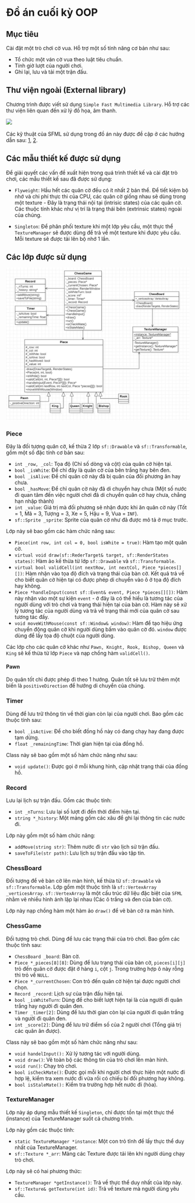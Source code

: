 # Đồ án cuối kỳ OOP

## Mục tiêu

Cài đặt một trò chơi cờ vua. Hỗ trợ một số tính năng cơ bản như sau:

- Tổ chức một ván cờ vua theo luật tiêu chuẩn.
- Tính giờ lượt của người chơi.
- Ghi lại, lưu và tải một trận đấu.

## Thư viện ngoài (External library)

Chương trình được viết sử dụng `Simple Fast Multimedia Library`. Hỗ trợ các thư viện liên quan đến xử lý đồ họa, âm thanh.

<img src="https://www.sfml-dev.org/images/logo.png">

Các kỹ thuật của SFML sử dụng trong đồ án này được đề cập ở các hướng dẫn sau: [1](https://www.sfml-dev.org/tutorials/2.5/graphics-sprite.php), [2](https://www.sfml-dev.org/tutorials/2.1/graphics-vertex-array.php#top).

## Các mẫu thiết kế được sử dụng

Để giải quyết các vấn đề xuất hiện trong quá trình thiết kế và cài đặt trò chơi, các mẫu thiết kế sau đã được sử dụng:

- `Flyweight`: Hầu hết các quân cờ đều có ít nhất 2 bản thể. Để tiết kiệm bộ nhớ và chi phí thực thi của CPU, các quân cờ giống nhau sẽ dùng trong một texture - Đây là trạng thái nội tại (intrisic states) của các quân cờ. Các thuộc tính khác như vị trí là trạng thái bên (extrinsic states) ngoài của chúng.

- `Singleton`: Để phân phối texture khi một lớp yêu cầu, một thực thể `TextureManager` sẽ được dùng để trả về một texture khi được yêu cầu. Mỗi texture sẽ được tải lên bộ nhớ 1 lần.

## Các lớp được sử dụng

<img src="ThietKe.jpg">

### Piece

Đây là đối tượng quân cờ, kế thừa 2 lớp `sf::Drawable` và `sf::Transformable`, gồm một số đặc tính cơ bản sau:

- `int _row, _col`: Tọa độ (Chỉ số dòng và cột) của quân cờ hiện tại.
- `bool _isWhite`: Để chỉ đây là quân cờ của bên trắng hay bên đen.
- `bool _isAlive`: Để chỉ quân cờ này đã bị quân của đối phương ăn hay chưa.
- `bool _hasMove`: Để chỉ quân cờ này đã di chuyển hay chưa (Một số nước đi quan tâm đến việc người chơi đã di chuyển quân cờ hay chưa, chẳng hạn nhập thành)
- `int _value`: Giá trị mà đối phương sẽ nhận được khi ăn quân cờ này (Tốt = 1, Mã = 3, Tượng = 3, Xe = 5, Hậu = 9, Vua = `INF`).
- `sf::Sprite _sprite`: Sprite của quân cờ như đã được mô tả ở mục trước.

Lớp này sẽ bao gồm các hàm chức năng sau:

- `Piece(int row, int col = 0, bool isWhite = true)`: Hàm tạo một quân cờ.
- `virtual void draw(sf::RederTarget& target, sf::RenderStates states)`: Hàm ảo kế thừa từ lớp `sf::Drawable` và `sf::Transformable`.
- `virtual bool validCell(int nextRow, int nextCol, Piece *pieces[][])`: Hàm nhận vào tọa độ đích và trạng thái của bàn cờ. Kết quả trả về cho biết quân cờ hiện tại có được phép di chuyển vào ô ở tọa độ đích hay không.
- `Piece *handleInput(const sf::Event& event, Piece *pieces[][])`: Hàm này nhận vào một sự kiện `event` - ở đây là có thể hiểu là tương tác của người dùng với trò chơi và trạng thái hiện tại của bàn cờ. Hàm này sẽ xử lý tương tác của người dùng và trả về trạng thái mới của quân cờ sau tương tác đấy.
- `void moveWithMouse(const sf::Window& window)`: Hàm để tạo hiệu ứng chuyển động quân cờ khi người dùng bấm vào quân cờ đó. `window` được dùng để lấy tọa độ chuột của người dùng.

Các lớp cho các quân cờ khác như `Pawn, Knight, Rook, Bishop, Queen` và `King` sẽ kế thừa từ lớp `Piece` và nạp chồng hàm `validCell()`.

#### Pawn

Do quân tốt chỉ được phép đi theo 1 hướng. Quân tốt sẽ lưu trữ thêm một biến là `positiveDirection` để hướng di chuyển của chúng. 

### Timer

Dùng để lưu trữ thông tin về thời gian còn lại của người chơi. Bao gồm các thuộc tính sau:

- `bool _isActive`: Để cho biết đồng hồ này có đang chạy hay đang được tạm dừng.
- `float _remainingTime`: Thời gian hiện tại của đồng hồ.

Class này sẽ bao gồm một số hàm chức năng như sau:

- `void update()`: Được gọi ở mỗi khung hình, cập nhật trạng thái của đồng hồ.

### Record

Lưu lại lịch sự trận đấu. Gồm các thuộc tính:

- `int _nTurns`: Lưu lại số lượt đi đến thời điểm hiện tại.
- `string *_history`: Một mảng gồm các xâu để ghi lại thông tin các nước đi.

Lớp này gồm một số hàm chức năng:

- `addMove(string str)`: Thêm nước đi `str` vào lịch sử trận đấu.
- `saveToFile(str path)`: Lưu lịch sự trận đấu vào tập tin.

### ChessBoard

Đối tượng để vẽ bàn cờ lên màn hình, kế thừa từ `sf::Drawable` và `sf::Transformable`. Lớp gồm một thuộc tính là `sf::VertexArray _verticesArray`. `sf::VertexArray` là một cấu trúc dữ liệu đặc biệt của `SFML` nhằm vẽ nhiều hình ảnh lặp lại nhau (Các ô trắng và đen của bàn cờ).

Lớp này nạp chồng hàm một hàm ảo `draw()` để vẽ bàn cờ ra màn hình.

### ChessGame

Đối tượng trò chơi. Dùng để lưu các trạng thái của trò chơi. Bao gồm các thuộc tính sau:

- `ChessBoard _board`: Bàn cờ.
- `Piece *_pieces[8][8]`: Dùng để lưu trạng thái của bàn cờ, `pieces[i][j]` trỏ đến quân cờ được đặt ở hàng `i`, cột `j`. Trong trường hợp ô này rỗng thì trỏ về `NULL`.
- `Piece *_currentChosen`: Con trỏ đến quân cờ hiện tại được người chơi chọn.
- `Record _record`: Lịch sự của trận đấu hiện tại.
- `bool _isWhiteTurn`: Dùng để cho biết lượt hiện tại là của người đi quân trắng hay người đi quân đen.
- `Timer _timer[2]`: Dùng để lưu thời gian còn lại của người đi quân trắng và người đi quân đen.
- `int _score[2]`: Dùng để lưu trữ điểm số của 2 người chơi (Tổng giá trị các quân ăn được).

Class này sẽ bao gồm một số hàm chức năng như sau:

- `void handelInput():` Xử lý tương tác với người dùng.
- `void draw()`: Vẽ toàn bộ các thông tin của trò chơi lên màn hình.
- `void run()`: Chạy trò chơi.
- `bool isCheckMate()`: Được gọi mỗi khi người chơi thực hiện một nước đi hợp lệ, kiểm tra xem nước đi vừa rồi có chiếu bí đối phương hay không.
- `bool isStaleMate():` Kiểm tra trường hợp hết nước đi (hòa).

### TextureManager

Lớp này áp dụng mẫu thiết kế `Singleton`, chỉ được tồn tại một thực thể (instance) của TextureManager suốt cả chương trình.

Lớp này gồm các thuộc tính:

- `static TextureManager *instance`: Một con trỏ tĩnh để lấy thực thể duy nhất của TextureManager.
- `sf::Texture *_arr`: Mảng các Texture được tải lên khi người dùng chạy trò chơi.

Lớp này sẽ có hai phương thức:

- `TextureManager *getInstance()`: Trả về thực thể duy nhất của lớp này.
- `sf::Texture& getTexture(int id)`: Trả về texture mà người dùng yêu cầu.

